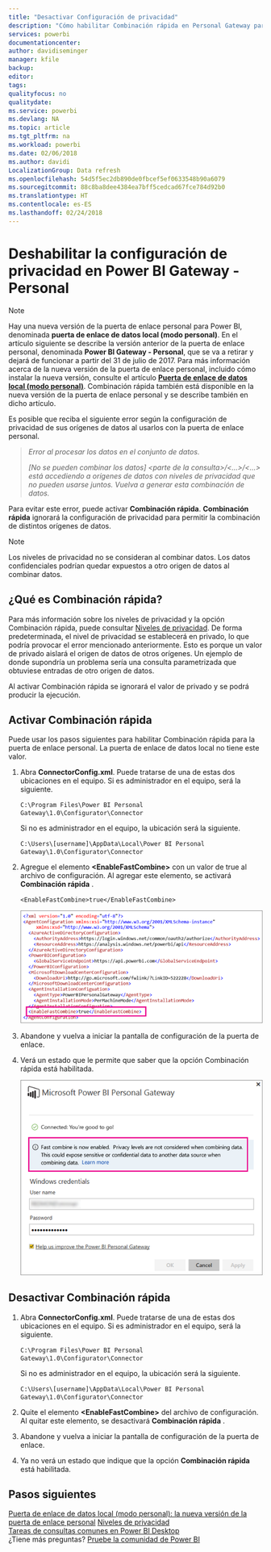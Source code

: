 ```yaml
---
title: "Desactivar Configuración de privacidad"
description: "Cómo habilitar Combinación rápida en Personal Gateway para deshabilitar la configuración de privacidad para la actualización."
services: powerbi
documentationcenter: 
author: davidiseminger
manager: kfile
backup: 
editor: 
tags: 
qualityfocus: no
qualitydate: 
ms.service: powerbi
ms.devlang: NA
ms.topic: article
ms.tgt_pltfrm: na
ms.workload: powerbi
ms.date: 02/06/2018
ms.author: davidi
LocalizationGroup: Data refresh
ms.openlocfilehash: 54d5f5ec2db890de0fbcef5ef0633548b90a6079
ms.sourcegitcommit: 88c8ba8dee4384ea7bff5cedcad67fce784d92b0
ms.translationtype: HT
ms.contentlocale: es-ES
ms.lasthandoff: 02/24/2018
---
```

# <a name="disable-privacy-setting-in-power-bi-gateway---personal"></a>Deshabilitar la configuración de privacidad en Power BI Gateway - Personal
> [!NOTE]
> Hay una nueva versión de la puerta de enlace personal para Power BI, denominada **puerta de enlace de datos local (modo personal)**. En el artículo siguiente se describe la versión anterior de la puerta de enlace personal, denominada **Power BI Gateway - Personal**, que se va a retirar y dejará de funcionar a partir del 31 de julio de 2017. Para más información acerca de la nueva versión de la puerta de enlace personal, incluido cómo instalar la nueva versión, consulte el artículo [**Puerta de enlace de datos local (modo personal)**](service-gateway-personal-mode.md). Combinación rápida también está disponible en la nueva versión de la puerta de enlace personal y se describe también en dicho artículo.
> 
> 

Es posible que reciba el siguiente error según la configuración de privacidad de sus orígenes de datos al usarlos con la puerta de enlace personal.

> *Error al procesar los datos en el conjunto de datos.*
> 
> *[No se pueden combinar los datos] &lt;parte de la consulta&gt;/&lt;…&gt;/&lt;…&gt; está accediendo a orígenes de datos con niveles de privacidad que no pueden usarse juntos. Vuelva a generar esta combinación de datos.*
> 
> 

Para evitar este error, puede activar **Combinación rápida**. **Combinación rápida** ignorará la configuración de privacidad para permitir la combinación de distintos orígenes de datos.

> [!NOTE]
> Los niveles de privacidad no se consideran al combinar datos. Los datos confidenciales podrían quedar expuestos a otro origen de datos al combinar datos.
> 
> 

## <a name="what-is-fast-combine"></a>¿Qué es Combinación rápida?
Para más información sobre los niveles de privacidad y la opción Combinación rápida, puede consultar [Niveles de privacidad](https://support.office.com/article/Privacy-levels-Power-Query-CC3EDE4D-359E-4B28-BC72-9BEE7900B540). De forma predeterminada, el nivel de privacidad se establecerá en privado, lo que podría provocar el error mencionado anteriormente. Esto es porque un valor de privado aislará el origen de datos de otros orígenes. Un ejemplo de donde supondría un problema sería una consulta parametrizada que obtuviese entradas de otro origen de datos.

Al activar Combinación rápida se ignorará el valor de privado y se podrá producir la ejecución.

## <a name="turn-on-fast-combine"></a>Activar Combinación rápida
Puede usar los pasos siguientes para habilitar Combinación rápida para la puerta de enlace personal. La puerta de enlace de datos local no tiene este valor.

1. Abra **ConnectorConfig.xml**.  Puede tratarse de una de estas dos ubicaciones en el equipo.  Si es administrador en el equipo, será la siguiente.
   
    <pre><code>C:\Program Files\Power BI Personal Gateway\1.0\Configurator\Connector</code></pre>
   
    Si no es administrador en el equipo, la ubicación será la siguiente.
   
    <pre><code>C:\Users\[username]\AppData\Local\Power BI Personal Gateway\1.0\Configurator\Connector</code></pre>
    
2. Agregue el elemento **&lt;EnableFastCombine&gt;** con un valor de true al archivo de configuración. Al agregar este elemento, se activará **Combinación rápida** .
   
   <pre><code>&lt;EnableFastCombine&gt;true&lt;/EnableFastCombine&gt;</code></pre>
   
   ![](media/refresh-enable-fast-combine/configfile.png)
3. Abandone y vuelva a iniciar la pantalla de configuración de la puerta de enlace.
4. Verá un estado que le permite que saber que la opción Combinación rápida está habilitada.
   
   ![](media/refresh-enable-fast-combine/fastcombineenabled.png)

## <a name="turn-off-fast-combine"></a>Desactivar Combinación rápida
1. Abra **ConnectorConfig.xml**.  Puede tratarse de una de estas dos ubicaciones en el equipo.  Si es administrador en el equipo, será la siguiente.
   
    <pre><code>C:\Program Files\Power BI Personal Gateway\1.0\Configurator\Connector</code></pre>
   
    Si no es administrador en el equipo, la ubicación será la siguiente.
   
    <pre><code>C:\Users\[username]\AppData\Local\Power BI Personal Gateway\1.0\Configurator\Connector</code></pre>

2. Quite el elemento **&lt;EnableFastCombine&gt;** del archivo de configuración. Al quitar este elemento, se desactivará **Combinación rápida** .
3. Abandone y vuelva a iniciar la pantalla de configuración de la puerta de enlace.
4. Ya no verá un estado que indique que la opción **Combinación rápida** está habilitada.

## <a name="next-steps"></a>Pasos siguientes
[Puerta de enlace de datos local (modo personal): la nueva versión de la puerta de enlace personal](service-gateway-personal-mode.md)
[Niveles de privacidad](https://support.office.com/article/Privacy-levels-Power-Query-CC3EDE4D-359E-4B28-BC72-9BEE7900B540)  
[Tareas de consultas comunes en Power BI Desktop](desktop-common-query-tasks.md)  
¿Tiene más preguntas? [Pruebe la comunidad de Power BI](http://community.powerbi.com/)

